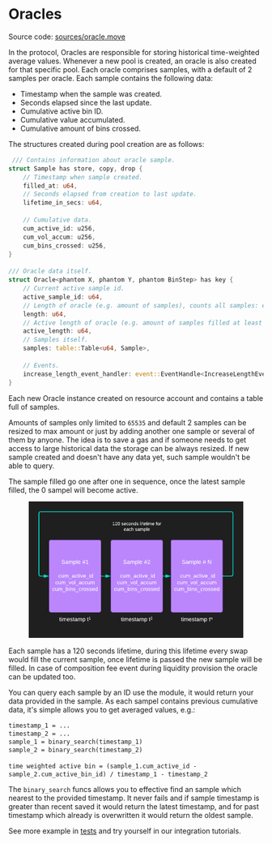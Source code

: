 # Oracles

Source code: [sources/oracle.move](https://github.com/pontem-network/liquidswap\_v1/blob/main/sources/oracle.move)

In the protocol, Oracles are responsible for storing historical time-weighted average values. Whenever a new pool is created, an oracle is also created for that specific pool. Each oracle comprises samples, with a default of 2 samples per oracle. Each sample contains the following data:

* Timestamp when the sample was created.
* Seconds elapsed since the last update.
* Cumulative active bin ID.
* Cumulative value accumulated.
* Cumulative amount of bins crossed.

The structures created during pool creation are as follows:

```rust
 /// Contains information about oracle sample.
struct Sample has store, copy, drop {
    // Timestamp when sample created.
    filled_at: u64,
    // Seconds elapsed from creation to last update.
    lifetime_in_secs: u64,

    // Cumulative data.
    cum_active_id: u256,
    cum_vol_accum: u256,
    cum_bins_crossed: u256,
}

/// Oracle data itself.
struct Oracle<phantom X, phantom Y, phantom BinStep> has key {
    // Current active sample id.
    active_sample_id: u64,
    // Length of oracle (e.g. amount of samples), counts all samples: even which never filled.
    length: u64,
    // Active length of oracle (e.g. amount of samples filled at least once).
    active_length: u64,
    // Samples itself.
    samples: table::Table<u64, Sample>,

    // Events.
    increase_length_event_handler: event::EventHandle<IncreaseLengthEvent>
}
```

Each new Oracle instance created on resource account and contains a table full of samples.&#x20;

Amounts of samples only limited to `65535` and default 2 samples can be resized to max amount or just by adding another one sample or several of them by anyone. The idea is to save a gas and if someone needs to get access to large historical data the storage can be always resized. If new sample created and doesn't have any data yet, such sample wouldn't be able to query.

The sample filled go one after one in sequence, once the latest sample filled, the 0 sampel will become active.

<figure><img src="../.gitbook/assets/Blank diagram (21).png" alt=""><figcaption></figcaption></figure>

Each sample has a 120 seconds lifetime, during this lifetime every swap would fill the current sample, once lifetime is passed the new sample will be filled. In case of composition fee event during liquidity provision the oracle can be updated too.

You can query each sample by an ID use the module, it would return your data provided in the sample. As each sampel contains previous cumulative data, it's simple allows you to get averaged values, e.g.:

```
timestamp_1 = ...
timestamp_2 = ...
sample_1 = binary_search(timestamp_1)
sample_2 = binary_search(timestamp_2)

time weighted active bin = (sample_1.cum_active_id - sample_2.cum_active_bin_id) / timestamp_1 - timestamp_2
```

The `binary_search` funcs allows you to effective find an sample which nearest to the provided timestamp. It never fails and if sample timestamp is greater than recent saved it would return the latest timestamp, and for past timestamp which already is overwritten it would return the oldest sample.

See more example in [tests](https://github.com/pontem-network/liquidswap\_v1/blob/main/tests/oracle\_tests.move) and try yourself in our integration tutorials.
